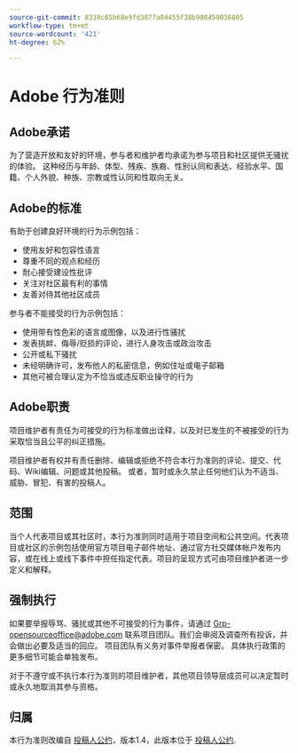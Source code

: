 ```yaml
---
source-git-commit: 8330c85b68e9fd3877a04455f38b908459036805
workflow-type: tm+mt
source-wordcount: '421'
ht-degree: 62%

---
```

# Adobe 行为准则

## Adobe承诺

为了营造开放和友好的环境，参与者和维护者均承诺为参与项目和社区提供无骚扰的体验。 这种经历与年龄、体型、残疾、族裔、性别认同和表达、经验水平、国籍、个人外貌、种族、宗教或性认同和性取向无关。

## Adobe的标准

有助于创建良好环境的行为示例包括：

* 使用友好和包容性语言
* 尊重不同的观点和经历
* 耐心接受建设性批评
* 关注对社区最有利的事情
* 友善对待其他社区成员

参与者不能接受的行为示例包括：

* 使用带有性色彩的语言或图像，以及进行性骚扰
* 发表挑衅、侮辱/贬损的评论，进行人身攻击或政治攻击
* 公开或私下骚扰
* 未经明确许可，发布他人的私密信息，例如住址或电子邮箱
* 其他可被合理认定为不恰当或违反职业操守的行为

## Adobe职责

项目维护者有责任为可接受的行为标准做出诠释，以及对已发生的不被接受的行为采取恰当且公平的纠正措施。

项目维护者有权并有责任删除、编辑或拒绝不符合本行为准则的评论、提交、代码、Wiki编辑、问题或其他投稿。 或者，暂时或永久禁止任何他们认为不适当、威胁、冒犯、有害的投稿人。

## 范围

当个人代表项目或其社区时，本行为准则同时适用于项目空间和公共空间。代表项目或社区的示例包括使用官方项目电子邮件地址、通过官方社交媒体帐户发布内容，或在线上或线下事件中担任指定代表。项目的呈现方式可由项目维护者进一步定义和解释。

## 强制执行

如果要举报辱骂、骚扰或其他不可接受的行为事件，请通过 Grp-opensourceoffice@adobe.com 联系项目团队。我们会审阅及调查所有投诉，并会做出必要及适当的回应。 项目团队有义务对事件举报者保密。 具体执行政策的更多细节可能会单独发布。

对于不遵守或不执行本行为准则的项目维护者，其他项目领导层成员可以决定暂时或永久地取消其参与资格。

## 归属

本行为准则改编自 [投稿人公约](https://www.contributor-covenant.org/)，版本1.4，此版本位于 [投稿人公约](https://www.contributor-covenant.org/version/1/4/code-of-conduct/).
